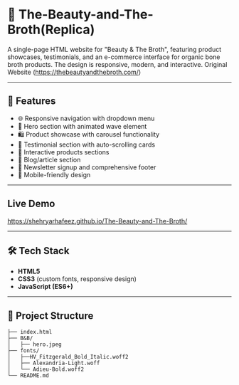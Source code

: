 # 🎉 The-Beauty-and-The-Broth(Replica)

A single-page HTML website for "Beauty & The Broth", featuring product showcases, testimonials, and an e-commerce interface for organic bone broth products.
The design is responsive, modern, and interactive. Original Website (https://thebeautyandthebroth.com/)

---

## 🚀 Features 
- 🌐 Responsive navigation with dropdown menu
- 🌊 Hero section with animated wave element
- 🛍️ Product showcase with carousel functionality
- 💬 Testimonial section with auto-scrolling cards
- 🎯 Interactive products sections
- 📰 Blog/article section
- 📩 Newsletter signup and comprehensive footer
- 📱 Mobile-friendly design

---

## Live Demo
https://shehryarhafeez.github.io/The-Beauty-and-The-Broth/

---

## 🛠️ Tech Stack
- **HTML5**  
- **CSS3** (custom fonts, responsive design)  
- **JavaScript (ES6+)**

---

## 📂 Project Structure
```main
├── index.html
├── B&B/
│   ├── hero.jpeg
├── fonts/
│   ├──HV_Fitzgerald_Bold_Italic.woff2
│   ├── Alexandria-Light.woff
│   └── Adieu-Bold.woff2
└── README.md
